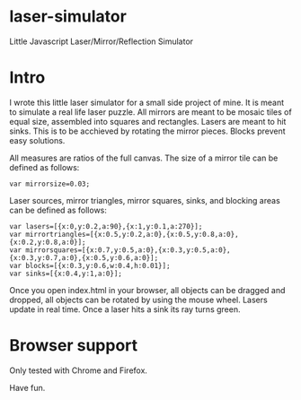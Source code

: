 # laser-simulator
Little Javascript Laser/Mirror/Reflection Simulator

# Intro
I wrote this little laser simulator for a small side project of mine. It is meant to simulate a real life laser puzzle. All mirrors are meant to be mosaic tiles of equal size, assembled into squares and rectangles. Lasers are meant to hit sinks. This is to be acchieved by rotating the mirror pieces. Blocks prevent easy solutions.

All measures are ratios of the full canvas. The size of a mirror tile can be defined as follows:
```
var mirrorsize=0.03;
```

Laser sources, mirror triangles, mirror squares, sinks, and blocking areas can be defined as follows:
```
var lasers=[{x:0,y:0.2,a:90},{x:1,y:0.1,a:270}];
var mirrortriangles=[{x:0.5,y:0.2,a:0},{x:0.5,y:0.8,a:0},{x:0.2,y:0.8,a:0}];
var mirrorsquares=[{x:0.7,y:0.5,a:0},{x:0.3,y:0.5,a:0},{x:0.3,y:0.7,a:0},{x:0.5,y:0.6,a:0}];
var blocks=[{x:0.3,y:0.6,w:0.4,h:0.01}];
var sinks=[{x:0.4,y:1,a:0}];
```

Once you open index.html in your browser, all objects can be dragged and dropped, all objects can be rotated by using the mouse wheel. Lasers update in real time. Once a laser hits a sink its ray turns green.

# Browser support
Only tested with Chrome and Firefox.

Have fun.